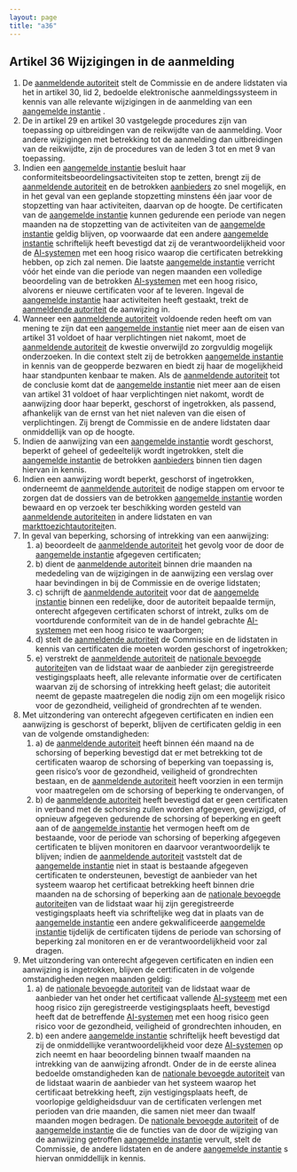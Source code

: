 ```yaml
---
layout: page
title: "a36"
---
```


## Artikel 36 Wijzigingen in de aanmelding

1. De [aanmeldende autoriteit](a3.md#^aanmeldende) stelt de Commissie en de andere lidstaten via het in artikel 30, lid 2, bedoelde elektronische aanmeldingssysteem in kennis van alle relevante wijzigingen in de aanmelding van een [aangemelde instantie](a3.md#^aanins) .
2. De in artikel 29 en artikel 30 vastgelegde procedures zijn van toepassing op uitbreidingen van de reikwijdte van de aanmelding.
   Voor andere wijzigingen met betrekking tot de aanmelding dan uitbreidingen van de reikwijdte, zijn de procedures van de leden 3 tot en met 9 van toepassing.
3. Indien een [aangemelde instantie](a3.md#^aanins) besluit haar conformiteitsbeoordelingsactiviteiten stop te zetten, brengt zij de [aanmeldende autoriteit](a3.md#^aanmeldende) en de betrokken [aanbieders](a3.md#^aanbieder) zo snel mogelijk, en in het geval van een geplande stopzetting minstens één jaar voor de stopzetting van haar activiteiten, daarvan op de hoogte. De certificaten van de [aangemelde instantie](a3.md#^aanins) kunnen gedurende een periode van negen maanden na de stopzetting van de activiteiten van de [aangemelde instantie](a3.md#^aanins) geldig blijven, op voorwaarde dat een andere [aangemelde instantie](a3.md#^aanins) schriftelijk heeft bevestigd dat zij de verantwoordelijkheid voor de [AI-systemen](a3.md#^ai-systeem) met een hoog risico waarop die certificaten betrekking hebben, op zich zal nemen. Die laatste [aangemelde instantie](a3.md#^aanins) verricht vóór het einde van die periode van negen maanden een volledige beoordeling van de betrokken [AI-systemen](a3.md#^ai-systeem) met een hoog risico, alvorens er nieuwe certificaten voor af te leveren. Ingeval de [aangemelde instantie](a3.md#^aanins) haar activiteiten heeft gestaakt, trekt de [aanmeldende autoriteit](a3.md#^aanmeldende) de aanwijzing in.
4. Wanneer een [aanmeldende autoriteit](a3.md#^aanmeldende) voldoende reden heeft om van mening te zijn dat een [aangemelde instantie](a3.md#^aanins) niet meer aan de eisen van artikel 31 voldoet of haar verplichtingen niet nakomt, moet de [aanmeldende autoriteit](a3.md#^aanmeldende) de kwestie onverwijld zo zorgvuldig mogelijk onderzoeken. In die context stelt zij de betrokken [aangemelde instantie](a3.md#^aanins) in kennis van de geopperde bezwaren en biedt zij haar de mogelijkheid haar standpunten kenbaar te maken. Als de [aanmeldende autoriteit](a3.md#^aanmeldende) tot de conclusie komt dat de [aangemelde instantie](a3.md#^aanins) niet meer aan de eisen van artikel 31 voldoet of haar verplichtingen niet nakomt, wordt de aanwijzing door haar beperkt, geschorst of ingetrokken, als passend, afhankelijk van de ernst van het niet naleven van die eisen of verplichtingen. Zij brengt de Commissie en de andere lidstaten daar onmiddellijk van op de hoogte.
5. Indien de aanwijzing van een [aangemelde instantie](a3.md#^aanins) wordt geschorst, beperkt of geheel of gedeeltelijk wordt ingetrokken, stelt die [aangemelde instantie](a3.md#^aanins) de betrokken [aanbieders](a3.md#^aanbieder) binnen tien dagen hiervan in kennis.
6. Indien een aanwijzing wordt beperkt, geschorst of ingetrokken, onderneemt de [aanmeldende autoriteit](a3.md#^aanmeldende) de nodige stappen om ervoor te zorgen dat de dossiers van de betrokken [aangemelde instantie](a3.md#^aanins) worden bewaard en op verzoek ter beschikking worden gesteld van [aanmeldende autoriteiten](a3.md#^aanmeldende) in andere lidstaten en van [markttoezichtautoriteit](a3.md#^mta)en.
7. In geval van beperking, schorsing of intrekking van een aanwijzing:
	1. a) beoordeelt de [aanmeldende autoriteit](a3.md#^aanmeldende) het gevolg voor de door de [aangemelde instantie](a3.md#^aanins) afgegeven certificaten;
	2. b) dient de [aanmeldende autoriteit](a3.md#^aanmeldende) binnen drie maanden na mededeling van de wijzigingen in de aanwijzing een verslag over haar bevindingen in bij de Commissie en de overige lidstaten;
	3. c) schrijft de [aanmeldende autoriteit](a3.md#^aanmeldende) voor dat de [aangemelde instantie](a3.md#^aanins) binnen een redelijke, door de autoriteit bepaalde termijn, onterecht afgegeven certificaten schorst of intrekt, zulks om de voortdurende conformiteit van de in de handel gebrachte [AI-systemen](a3.md#^ai-systeem) met een hoog risico te waarborgen;
	4. d) stelt de [aanmeldende autoriteit](a3.md#^aanmeldende) de Commissie en de lidstaten in kennis van certificaten die moeten worden geschorst of ingetrokken;
	5. e) verstrekt de [aanmeldende autoriteit](a3.md#^aanmeldende) de [nationale bevoegde autoriteit](a3.md#^natbau)en van de lidstaat waar de aanbieder zijn geregistreerde vestigingsplaats heeft, alle relevante informatie over de certificaten waarvan zij de schorsing of intrekking heeft gelast; die autoriteit neemt de gepaste maatregelen die nodig zijn om een mogelijk risico voor de gezondheid, veiligheid of grondrechten af te wenden.
8. Met uitzondering van onterecht afgegeven certificaten en indien een aanwijzing is geschorst of beperkt, blijven de certificaten geldig in een van de volgende omstandigheden:
	1. a) de [aanmeldende autoriteit](a3.md#^aanmeldende) heeft binnen één maand na de schorsing of beperking bevestigd dat er met betrekking tot de certificaten waarop de schorsing of beperking van toepassing is, geen risico’s voor de gezondheid, veiligheid of grondrechten bestaan, en de [aanmeldende autoriteit](a3.md#^aanmeldende) heeft voorzien in een termijn voor maatregelen om de schorsing of beperking te ondervangen, of
	2. b) de [aanmeldende autoriteit](a3.md#^aanmeldende) heeft bevestigd dat er geen certificaten in verband met de schorsing zullen worden afgegeven, gewijzigd, of opnieuw afgegeven gedurende de schorsing of beperking en geeft aan of de [aangemelde instantie](a3.md#^aanins) het vermogen heeft om de bestaande, voor de periode van schorsing of beperking afgegeven certificaten te blijven monitoren en daarvoor verantwoordelijk te blijven; indien de [aanmeldende autoriteit](a3.md#^aanmeldende) vaststelt dat de [aangemelde instantie](a3.md#^aanins) niet in staat is bestaande afgegeven certificaten te ondersteunen, bevestigt de aanbieder van het systeem waarop het certificaat betrekking heeft binnen drie maanden na de schorsing of beperking aan de [nationale bevoegde autoriteit](a3.md#^natbau)en van de lidstaat waar hij zijn geregistreerde vestigingsplaats heeft via schriftelijke weg dat in plaats van de [aangemelde instantie](a3.md#^aanins) een andere gekwalificeerde [aangemelde instantie](a3.md#^aanins) tijdelijk de certificaten tijdens de periode van schorsing of beperking zal monitoren en er de verantwoordelijkheid voor zal dragen.
9. Met uitzondering van onterecht afgegeven certificaten en indien een aanwijzing is ingetrokken, blijven de certificaten in de volgende omstandigheden negen maanden geldig:
	1. a) de [nationale bevoegde autoriteit](a3.md#^natbau) van de lidstaat waar de aanbieder van het onder het certificaat vallende [AI-systeem](a3.md#^ai-systeem) met een hoog risico zijn geregistreerde vestigingsplaats heeft, bevestigd heeft dat de betreffende [AI-systemen](a3.md#^ai-systeem) met een hoog risico geen risico voor de gezondheid, veiligheid of grondrechten inhouden, en
	2. b) een andere [aangemelde instantie](a3.md#^aanins) schriftelijk heeft bevestigd dat zij de onmiddellijke verantwoordelijkheid voor deze [AI-systemen](a3.md#^ai-systeem) op zich neemt en haar beoordeling binnen twaalf maanden na intrekking van de aanwijzing afrondt.
Onder de in de eerste alinea bedoelde omstandigheden kan de [nationale bevoegde autoriteit](a3.md#^natbau) van de lidstaat waarin de aanbieder van het systeem waarop het certificaat betrekking heeft, zijn vestigingsplaats heeft, de voorlopige geldigheidsduur van de certificaten verlengen met perioden van drie maanden, die samen niet meer dan twaalf maanden mogen bedragen.
De [nationale bevoegde autoriteit](a3.md#^natbau) of de [aangemelde instantie](a3.md#^aanins) die de functies van de door de wijziging van de aanwijzing getroffen [aangemelde instantie](a3.md#^aanins) vervult, stelt de Commissie, de andere lidstaten en de andere [aangemelde instantie](a3.md#^aanins) s hiervan onmiddellijk in kennis.